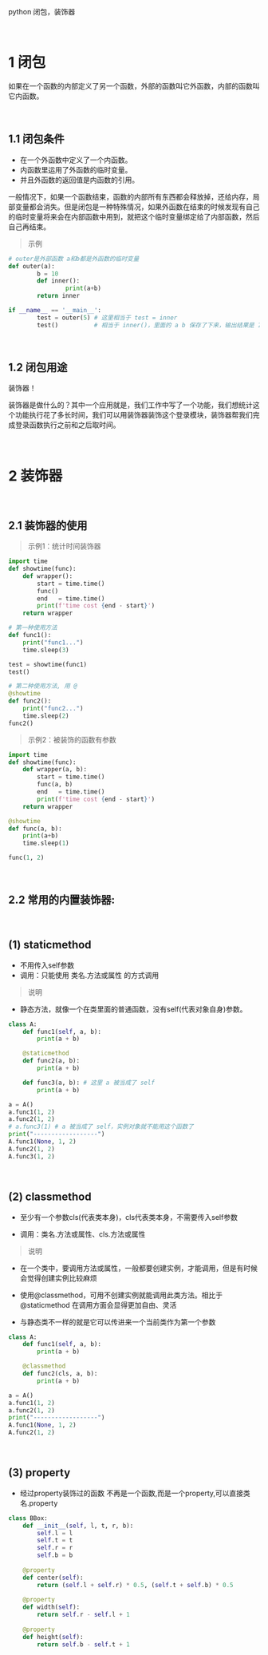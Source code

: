 python 闭包，装饰器

&emsp;
# 1 闭包
如果在一个函数的内部定义了另一个函数，外部的函数叫它外函数，内部的函数叫它内函数。

&emsp;
## 1.1 闭包条件
- 在一个外函数中定义了一个内函数。
- 内函数里运用了外函数的临时变量。
- 并且外函数的返回值是内函数的引用。

一般情况下，如果一个函数结束，函数的内部所有东西都会释放掉，还给内存，局部变量都会消失。但是闭包是一种特殊情况，如果外函数在结束的时候发现有自己的临时变量将来会在内部函数中用到，就把这个临时变量绑定给了内部函数，然后自己再结束。

>示例
```python
# outer是外部函数 a和b都是外函数的临时变量
def outer(a):
        b = 10
        def inner():
                print(a+b)
        return inner

if __name__ == '__main__':
        test = outer(5) # 这里相当于 test = inner
        test()          # 相当于 inner()，里面的 a b 保存了下来，输出结果是 15
```

&emsp;
## 1.2 闭包用途
装饰器！

装饰器是做什么的？其中一个应用就是，我们工作中写了一个功能，我们想统计这个功能执行花了多长时间，我们可以用装饰器装饰这个登录模块，装饰器帮我们完成登录函数执行之前和之后取时间。



&emsp;
# 2 装饰器
&emsp;
## 2.1 装饰器的使用
>示例1：统计时间装饰器
```python
import time
def showtime(func):
    def wrapper():
        start = time.time()
        func()
        end   = time.time()
        print(f'time cost {end - start}')
    return wrapper

# 第一种使用方法
def func1():
    print("func1...")
    time.sleep(3)

test = showtime(func1)
test()

# 第二种使用方法, 用 @
@showtime
def func2():
    print("func2...")
    time.sleep(2)
func2()
```


>示例2：被装饰的函数有参数
```python
import time
def showtime(func):
    def wrapper(a, b):
        start = time.time()
        func(a, b)
        end   = time.time()
        print(f'time cost {end - start}')
    return wrapper

@showtime
def func(a, b):
    print(a+b)
    time.sleep(1)

func(1, 2)
```
&emsp;
## 2.2 常用的内置装饰器:

&emsp;
## (1) staticmethod
- 不用传入self参数
- 调用：只能使用 类名.方法或属性 的方式调用
>说明

- 静态方法，就像一个在类里面的普通函数，没有self(代表对象自身)参数。
```python
class A:
    def func1(self, a, b):
        print(a + b)

    @staticmethod
    def func2(a, b):
        print(a + b)

    def func3(a, b): # 这里 a 被当成了 self
        print(a + b)

a = A()
a.func1(1, 2)
a.func2(1, 2)
# a.func3(1) # a 被当成了 self，实例对象就不能用这个函数了
print("------------------")
A.func1(None, 1, 2)
A.func2(1, 2)
A.func3(1, 2)
```

&emsp;
## (2) classmethod
- 至少有一个参数cls(代表类本身)，cls代表类本身，不需要传入self参数

- 调用：类名.方法或属性、cls.方法或属性
>说明
- 在一个类中，要调用方法或属性，一般都要创建实例，才能调用，但是有时候会觉得创建实例比较麻烦

- 使用@classmethod，可用不创建实例就能调用此类方法。相比于@staticmethod 在调用方面会显得更加自由、灵活
- 与静态类不一样的就是它可以传进来一个当前类作为第一个参数

```python
class A:
    def func1(self, a, b):
        print(a + b)

    @classmethod
    def func2(cls, a, b):
        print(a + b)

a = A()
a.func1(1, 2)
a.func2(1, 2)
print("------------------")
A.func1(None, 1, 2)
A.func2(1, 2)
```

&emsp;
## (3) property
- 经过property装饰过的函数 不再是一个函数,而是一个property,可以直接类名.property
```python
class BBox:
    def __init__(self, l, t, r, b):
        self.l = l
        self.t = t
        self.r = r
        self.b = b
    
    @property
    def center(self):
        return (self.l + self.r) * 0.5, (self.t + self.b) * 0.5
    
    @property
    def width(self):
        return self.r - self.l + 1
    
    @property
    def height(self):
        return self.b - self.t + 1
```

